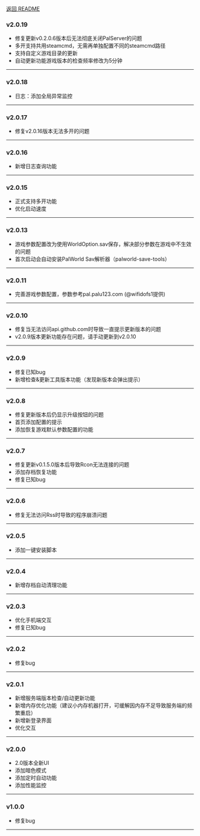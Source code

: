 [返回 README](./README.md)
### v2.0.19

- 修复更新v0.2.0.6版本后无法彻底关闭PalServer的问题
- 多开支持共用steamcmd，无需再单独配置不同的steamcmd路径
- 支持自定义游戏目录的更新
- 自动更新功能游戏版本的检查频率修改为5分钟
---
### v2.0.18

- 日志：添加全局异常监控
---
### v2.0.17

- 修复v2.0.16版本无法多开的问题
---
### v2.0.16

- 新增日志查询功能
---
### v2.0.15

- 正式支持多开功能
- 优化启动速度
---
### v2.0.13

- 游戏参数配置改为使用WorldOption.sav保存，解决部分参数在游戏中不生效的问题
- 首次启动会自动安装PalWorld Sav解析器（palworld-save-tools）
---
### v2.0.11

- 完善游戏参数配置，参数参考pal.palu123.com (@wifidofs1提供)
---
### v2.0.10

- 修复当无法访问api.github.com时导致一直提示更新版本的问题
- v2.0.9版本更新功能存在问题，请手动更新到v2.0.10
---
### v2.0.9

- 修复已知bug
- 新增检查&更新工具版本功能（发现新版本会弹出提示）
---
### v2.0.8

- 修复更新版本后仍显示升级按钮的问题
- 首页添加配置的提示
- 添加恢复游戏默认参数配置的功能
---
### v2.0.7

- 修复更新v0.1.5.0版本后导致Rcon无法连接的问题
- 添加存档恢复功能
- 修复已知bug
---
### v2.0.6

- 修复无法访问Rss时导致的程序崩溃问题
---
### v2.0.5

- 添加一键安装脚本
---
### v2.0.4

- 新增存档自动清理功能
---
### v2.0.3

- 优化手机端交互
- 修复已知bug
---
### v2.0.2

- 修复bug
---
### v2.0.1

- 新增服务端版本检查/自动更新功能
- 新增内存优化功能（建议小内存机器打开，可缓解因内存不足导致服务端的频繁重启）
- 新增新登录界面
- 优化交互
---
### v2.0.0

- 2.0版本全新UI
- 添加暗色模式
- 添加定时自动功能
- 添加性能监控
---
### v1.0.0

- 修复bug
---
